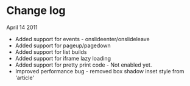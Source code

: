 # Change log #

April 14 2011
  * Added support for events - onslideenter/onslideleave
  * Added support for pageup/pagedown
  * Added support for list builds
  * Added support for iframe lazy loading
  * Added support for pretty print code - Not enabled yet.
  * Improved performance bug - removed box shadow inset style from 'article'